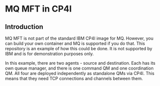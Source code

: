 # MQ MFT in CP4I
## Introduction

MQ MFT is not part of the standard IBM CP4I image for MQ. However, you can build your own container and MQ is supported if you do that.  This repository is an example of how this could be done.  It is not supported by IBM and is for demonstration purposes only.

In this example, there are two agents - source and destination.  Each has its own queue manager, and there is one command QM and one coordination QM.  All four are deployed independently as standalone QMs via CP4I.  This means that they need TCP connections and channels between them.
